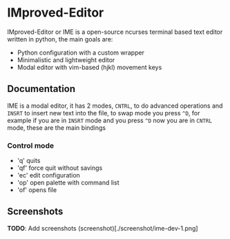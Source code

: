 # IMproved-Editor
IMproved-Editor or IME is a open-source ncurses terminal based text editor written in
python, the main goals are:
 - Python configuration with a custom wrapper
 - Minimalistic and lightweight editor
 - Modal editor with vim-based (hjkl) movement keys

## Documentation
IME is a modal editor, it has 2 modes, `CNTRL`, to do advanced operations and
`INSRT` to insert new text into the file, to swap mode you press `^D`, for
example if you are in `INSRT` mode and you press `^D` now you are in `CNTRL`
mode, these are the main bindings
### Control mode
- 'q' quits
- 'qf' force quit without savings
- 'ec' edit configuration
- 'op' open palette with command list
- 'of' opens file

## Screenshots
**TODO**: Add screenshots
(screenshot)[./screenshot/ime-dev-1.png]
